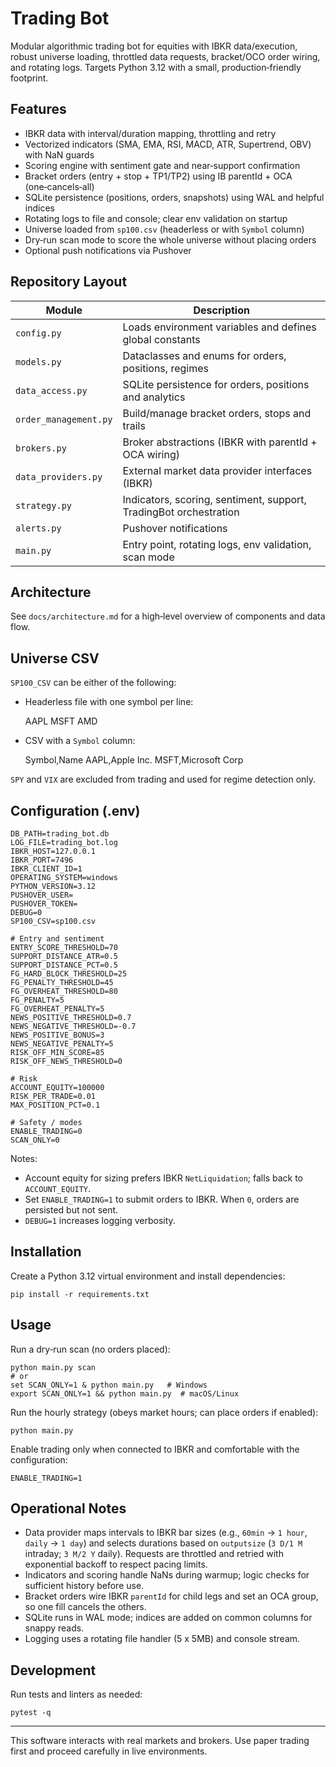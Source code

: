 # Trading Bot

Modular algorithmic trading bot for equities with IBKR data/execution, robust
universe loading, throttled data requests, bracket/OCO order wiring, and
rotating logs. Targets Python 3.12 with a small, production‑friendly footprint.

## Features

- IBKR data with interval/duration mapping, throttling and retry
- Vectorized indicators (SMA, EMA, RSI, MACD, ATR, Supertrend, OBV) with NaN guards
- Scoring engine with sentiment gate and near‑support confirmation
- Bracket orders (entry + stop + TP1/TP2) using IB parentId + OCA (one‑cancels‑all)
- SQLite persistence (positions, orders, snapshots) using WAL and helpful indices
- Rotating logs to file and console; clear env validation on startup
- Universe loaded from `sp100.csv` (headerless or with `Symbol` column)
- Dry‑run scan mode to score the whole universe without placing orders
- Optional push notifications via Pushover

## Repository Layout

| Module | Description |
| ------ | ----------- |
| `config.py` | Loads environment variables and defines global constants |
| `models.py` | Dataclasses and enums for orders, positions, regimes |
| `data_access.py` | SQLite persistence for orders, positions and analytics |
| `order_management.py` | Build/manage bracket orders, stops and trails |
| `brokers.py` | Broker abstractions (IBKR with parentId + OCA wiring) |
| `data_providers.py` | External market data provider interfaces (IBKR) |
| `strategy.py` | Indicators, scoring, sentiment, support, TradingBot orchestration |
| `alerts.py` | Pushover notifications |
| `main.py` | Entry point, rotating logs, env validation, scan mode |

## Architecture

See `docs/architecture.md` for a high‑level overview of components and data flow.

## Universe CSV

`SP100_CSV` can be either of the following:
- Headerless file with one symbol per line:
  
  AAPL
  MSFT
  AMD

- CSV with a `Symbol` column:
  
  Symbol,Name
  AAPL,Apple Inc.
  MSFT,Microsoft Corp

`SPY` and `VIX` are excluded from trading and used for regime detection only.

## Configuration (.env)

```
DB_PATH=trading_bot.db
LOG_FILE=trading_bot.log
IBKR_HOST=127.0.0.1
IBKR_PORT=7496
IBKR_CLIENT_ID=1
OPERATING_SYSTEM=windows
PYTHON_VERSION=3.12
PUSHOVER_USER=
PUSHOVER_TOKEN=
DEBUG=0
SP100_CSV=sp100.csv

# Entry and sentiment
ENTRY_SCORE_THRESHOLD=70
SUPPORT_DISTANCE_ATR=0.5
SUPPORT_DISTANCE_PCT=0.5
FG_HARD_BLOCK_THRESHOLD=25
FG_PENALTY_THRESHOLD=45
FG_OVERHEAT_THRESHOLD=80
FG_PENALTY=5
FG_OVERHEAT_PENALTY=5
NEWS_POSITIVE_THRESHOLD=0.7
NEWS_NEGATIVE_THRESHOLD=-0.7
NEWS_POSITIVE_BONUS=3
NEWS_NEGATIVE_PENALTY=5
RISK_OFF_MIN_SCORE=85
RISK_OFF_NEWS_THRESHOLD=0

# Risk
ACCOUNT_EQUITY=100000
RISK_PER_TRADE=0.01
MAX_POSITION_PCT=0.1

# Safety / modes
ENABLE_TRADING=0
SCAN_ONLY=0
```

Notes:
- Account equity for sizing prefers IBKR `NetLiquidation`; falls back to `ACCOUNT_EQUITY`.
- Set `ENABLE_TRADING=1` to submit orders to IBKR. When `0`, orders are persisted but not sent.
- `DEBUG=1` increases logging verbosity.

## Installation

Create a Python 3.12 virtual environment and install dependencies:

```
pip install -r requirements.txt
```

## Usage

Run a dry‑run scan (no orders placed):

```
python main.py scan
# or
set SCAN_ONLY=1 & python main.py   # Windows
export SCAN_ONLY=1 && python main.py  # macOS/Linux
```

Run the hourly strategy (obeys market hours; can place orders if enabled):

```
python main.py
```

Enable trading only when connected to IBKR and comfortable with the configuration:

```
ENABLE_TRADING=1
```

## Operational Notes

- Data provider maps intervals to IBKR bar sizes (e.g., `60min` -> `1 hour`, `daily` -> `1 day`) and
  selects durations based on `outputsize` (`3 D/1 M` intraday; `3 M/2 Y` daily). Requests are throttled
  and retried with exponential backoff to respect pacing limits.
- Indicators and scoring handle NaNs during warmup; logic checks for sufficient history before use.
- Bracket orders wire IBKR `parentId` for child legs and set an OCA group, so one fill cancels the others.
- SQLite runs in WAL mode; indices are added on common columns for snappy reads.
- Logging uses a rotating file handler (5 x 5MB) and console stream.

## Development

Run tests and linters as needed:

```
pytest -q
```

---

This software interacts with real markets and brokers. Use paper trading first and
proceed carefully in live environments.

